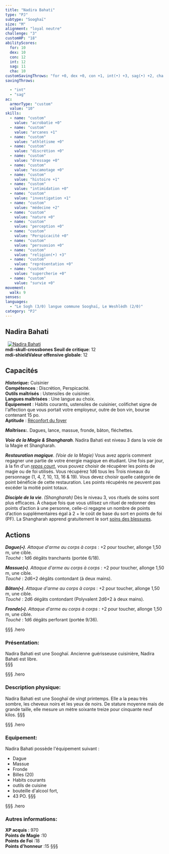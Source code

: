 ```yaml
---
title: "Nadira Bahati"
type: "PJ"
subtype: "Sooghaï"
size: "M"
alignment: "loyal neutre"
challenge: "3"
customHP: "18"
abilityScores:
  for: 10
  dex: 10
  con: 12
  int: 12
  sag: 11
  cha: 10
customSavingThrows: "for +0, dex +0, con +1, int(•) +3, sag(•) +2, cha +0"
savingThrows:

  - "int"
  - "sag"
ac:
  armorType: "custom"
  value: "10"
skills:
  - name: "custom"
    value: "acrobatie +0"
  - name: "custom"
    value: "arcanes +1"
  - name: "custom"
    value: "athlétisme +0"
  - name: "custom"
    value: "discrétion +0"
  - name: "custom"
    value: "dressage +0"
  - name: "custom"
    value: "escamotage +0"
  - name: "custom"
    value: "histoire +1"
  - name: "custom"
    value: "intimidation +0"
  - name: "custom"
    value: "investigation +1"
  - name: "custom"
    value: "médecine +2"
  - name: "custom"
    value: "nature +0"
  - name: "custom"
    value: "perception +0"
  - name: "custom"
    value: "Perspicacité +0"
  - name: "custom"
    value: "persuasion +0"
  - name: "custom"
    value: "religion(•) +3"
  - name: "custom"
    value: "représentation +0"
  - name: "custom"
    value: "supercherie +0"
  - name: "custom"
    value: "survie +0"
movement:
  walk: 9
senses:
languages:
  - "Le Sogh (3/0) langue commune Sooghaï, Le Weshlèdh (2/0)"
category: "PJ"
---
```

## Nadira Bahati  
&nbsp;
[![Nadira Bahati  ](https://www.douaratil.fr/illustrations/pj/nadirabahatim.png)](https://www.douaratil.fr/illustrations/pj/nadirabahati.jpg)  
**<v-icon>mdi-skull-crossbones</v-icon> Seuil de critique**: 12           
**<v-icon>mdi-shield</v-icon>Valeur offensive globale**: 12    
## Capacités
_**Historique:**_ Cuisinier  
**Compétences** : Discrétion, Perspicacité.    
**Outils maîtrisés** : Ustensiles de cuisinier.   
**Langues maîtrisées** : Une langue au choix.    
**Équipement** : Habits courants, ustensiles de cuisinier, colifichet signe de l'affection que vous portait votre employeur, outre de bon vin, bourse contenant 15 po.  
**Aptitude** : [Réconfort du foyer](/personnalite-et-historique/#reconfort-du-foyer)   

_**Maîtrises:**_. Dagues, lance, massue, fronde, bâton, fléchettes.  

_**Voie de la Magie & Shangharah**_. Nadira Bahati  est niveau 3 dans la voie de la Magie et Shangharah.  

_**Restauration magique**_.  _*(Voie de la Magie)*_ Vous avez appris comment regagner une partie de votre énergie magique en étudiant. Une fois par jour, à la fin d'un [_repos court_](/gerer-la-sante-du-personnage/#repos-court), vous pouvez choisir de récupérer les points de magie ou de foi utilisés. Vous récupérez 1d6 tous les Trois niveaux du personnage (1, 4, 7, 10, 13, 16 & 19). Vous devez choisir quelle catégorie de point bénéficie de cette restauration. Les points récupérés ne peuvent pas excéder la moitié point totaux.  

_**Disciple de la vie**_.  _*(Shangharah)*_ Dès le niveau 3, vos rituels de soins sont plus efficaces. À chaque fois que vous utilisez un rituel de redonner des points d’action à une personne, celle-ci regagne un nombre de points d’action supplémentaires égal à 2 + le coût de base du sort en points de foi (PF). La Shangharah apprend gratuitement le sort [soins des blessures](/grimoire/soin-des-blessures).  

## Actions  
_**Dague(•)**_. _Attaque d'arme au corps à corps_ : +2 pour toucher, allonge 1,50 m, une cible.  
_Touché_ : 1d6 dégâts tranchants (portée 6/18).  

_**Massue(•)**_. _Attaque d'arme au corps à corps_ : +2 pour toucher, allonge 1,50 m, une cible.  
_Touché_ : 2d6+2 dégâts contondant (à deux mains).  

_**Bâton(•)**_. _Attaque d'arme au corps à corps_ : +2 pour toucher, allonge 1,50 m, une cible.  
_Touché_ : 2d6 dégâts contondant (Polyvalent 2d6+2 à deux mains).  

_**Fronde(•)**_. _Attaque d'arme au corps à corps_ : +2 pour toucher, allonge 1,50 m, une cible.  
_Touché_ : 1d6 dégâts perforant (portée 9/36).  



§§§ .hero
### Présentation:  
Nadira Bahati  est une Sooghaï. Ancienne guérisseuse cuisinière, Nadira Bahati  est libre.  
§§§

§§§ .hero
### Description physique:  
Nadira Bahati  est une Sooghaï de vingt printemps. Elle a la peau très sombre, les cheveux noirs et les yeux de noirs. De stature moyenne mais de grande taille, elle mesure un mètre soixante treize pour cinquante neuf kilos.
§§§

§§§ .hero
### Equipement:  
Nadira Bahati  possède l'équipement suivant :
- Dague
- Massue
- Fronde
- Billes (20)
- Habits courants
- outils de cuisine
- bouteille d'alcool fort,
- 43 PO.
§§§

§§§ .hero
### Autres informations:  
**XP acquis** : 970    
**Points de Magie** :10  
**Points de Foi** :18   
**Points d'honneur** :15
§§§
